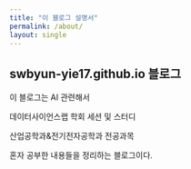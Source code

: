 ```yaml
---
title: "이 블로그 설명서"
permalink: /about/
layout: single
---
```


## swbyun-yie17.github.io 블로그

이 블로그는 AI 관련해서

데이터사이언스랩 학회 세션 및 스터디

산업공학과&전기전자공학과 전공과목

혼자 공부한 내용들을 정리하는 블로그이다.
